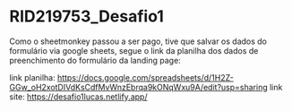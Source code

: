 # RID219753_Desafio1
Como o sheetmonkey passou a ser pago, tive que salvar os dados do formulário via google sheets, segue o link da planilha dos dados de preenchimento do formulário da landing page:

 link planilha: https://docs.google.com/spreadsheets/d/1H2Z-GGw_oH2xotDIVdKsCdfMvWnzEbrqa9kONqWxu9A/edit?usp=sharing
 link site: https://desafio1lucas.netlify.app/
